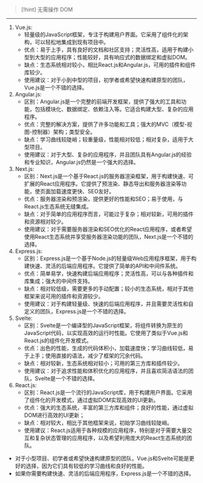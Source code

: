 >[!hint] 无需操作 DOM















---
1. Vue.js:
    - 轻量级的JavaScript框架，专注于构建用户界面。它采用了组件化的架构，可以轻松地集成到现有项目中。
    - 优点：易于上手，具有良好的文档和社区支持；灵活性高，适用于构建小型到大型的应用程序；性能较好，具有响应式的数据绑定和虚拟DOM。
    - 缺点：生态系统相对较小，相比React.js和Angular.js，可用的插件和组件库较少。
    - 使用建议：对于小到中型的项目，初学者或希望快速构建原型的团队，Vue.js是一个不错的选择。
2. Angular.js:
    - 区别：Angular.js是一个完整的前端开发框架，提供了强大的工具和功能，包括模块化、数据绑定、依赖注入等。它适合构建大型、复杂的应用程序。
    - 优点：完整的解决方案，提供了许多功能和工具；强大的MVC（模型-视图-控制器）架构；类型安全。
    - 缺点：学习曲线较陡峭；较重量级，性能相对较低；相对复杂，适用于大型项目。
    - 使用建议：对于大型、复杂的应用程序，并且团队具有Angular.js的经验和专业知识，Angular.js仍然是一个强大的选择。
3. Next.js:
    - 区别：Next.js是一个基于React.js的服务器渲染框架，用于构建快速、可扩展的React应用程序。它提供了预渲染、静态导出和服务器渲染等功能，使页面加载速度更快、SEO友好。
    - 优点：服务器渲染和预渲染，提供更好的性能和SEO；易于使用，与React.js生态系统无缝集成。
    - 缺点：对于简单的应用程序而言，可能过于复杂；相对较新，可用的插件和资源相对较少。
    - 使用建议：对于需要服务器渲染和SEO优化的React应用程序，或者希望使用React生态系统并享受服务器渲染功能的团队，Next.js是一个不错的选择。
4. Express.js:
    - 区别：Express.js是一个基于Node.js的轻量级Web应用程序框架，用于构建快速、灵活的后端应用程序。它提供了简单的API和中间件系统。
    - 优点：简单易学，快速构建后端应用程序；灵活性高，可以与各种插件和库集成；强大的中间件支持。
    - 缺点：相对较低级，需要更多的手动配置；较小的生态系统，相对于其他框架来说可用的插件和资源较少。
    - 使用建议：对于构建轻量级、快速的后端应用程序，并且需要灵活性和自定义的团队，Express.js是一个不错的选择。
5. Svelte:
    - 区别：Svelte是一个编译型的JavaScript框架，将组件转换为原生的JavaScript代码，以实现高效的运行时性能。它使用了类似于Vue.js和React.js的组件化开发模式。
    - 优点：出色的性能，生成的代码体积小，加载速度快；学习曲线较低，易于上手；使用直接的语法，减少了框架的冗余代码。
    - 缺点：相对较新，生态系统相对较小；可用的第三方库和插件较少。
    - 使用建议：对于追求性能和体积优化的应用程序，并且喜欢简洁语法的团队，Svelte是一个不错的选择。
6. React.js:
    - 区别：React.js是一个流行的JavaScript库，用于构建用户界面。它采用了组件化的开发模式，通过虚拟DOM实现高效的UI更新。
    - 优点：强大的生态系统，丰富的第三方库和组件；良好的性能，通过虚拟DOM进行高效的UI更新；
    - 缺点：相对较大，相比于其他框架来说，初始学习曲线较陡峭。
    - 使用建议：React.js适用于各种规模的应用程序，特别是对于需要大量交互和复杂状态管理的应用程序，以及希望利用庞大的React生态系统的团队。


- 对于小型项目、初学者或希望快速构建原型的团队，Vue.js和Svelte可能是更好的选择，因为它们具有较低的学习曲线和良好的性能。
- 如果你需要构建快速、灵活的后端应用程序，Express.js是一个不错的选择。
